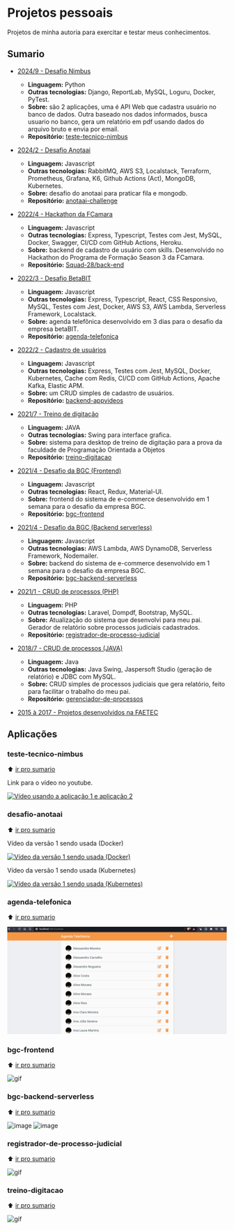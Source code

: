 # Projetos pessoais

Projetos de minha autoria para exercitar e testar meus conhecimentos. 

## Sumario

- [2024/9 - Desafio Nimbus](#teste-tecnico-nimbus)
  - **Linguagem:** Python
  - **Outras tecnologias:** Django, ReportLab, MySQL, Loguru, Docker, PyTest.
  - **Sobre:** são 2 aplicações, uma é API Web que cadastra usuário no banco de dados. Outra baseado nos dados informados, busca usuario no banco, gera um relatório em pdf usando dados do arquivo bruto e envia por email.
  - **Repositório:** [teste-tecnico-nimbus](https://github.com/deirofelippe/teste-tecnico-nimbus)

- [2024/2 - Desafio Anotaai](#desafio-anotaai)
  - **Linguagem:** Javascript
  - **Outras tecnologias:** RabbitMQ, AWS S3, Localstack, Terraform, Prometheus, Grafana, K6, Github Actions (Act), MongoDB, Kubernetes.
  - **Sobre:** desafio do anotaai para praticar fila e mongodb.
  - **Repositório:** [anotaai-challenge](https://github.com/deirofelippe/anotaai-challenge)

- [2022/4 - Hackathon da FCamara](#)
  - **Linguagem:** Javascript
  - **Outras tecnologias:** Express, Typescript, Testes com Jest, MySQL, Docker, Swagger, CI/CD com GitHub Actions, Heroku.
  - **Sobre:** backend de cadastro de usuário com skills. Desenvolvido no Hackathon do Programa de Formação Season 3 da FCamara.
  - **Repositório:** [Squad-28/back-end](https://github.com/Squad-28/back-end)

- [2022/3 - Desafio BetaBIT](#agenda-telefonica)
  - **Linguagem:** Javascript
  - **Outras tecnologias:** Express, Typescript, React, CSS Responsivo, MySQL, Testes com Jest, Docker, AWS S3, AWS Lambda, Serverless Framework, Localstack.
  - **Sobre:** agenda telefônica desenvolvido em 3 dias para o desafio da empresa betaBIT.
  - **Repositório:** [agenda-telefonica](https://github.com/felippedesouza/agenda-telefonica)

- [2022/2 - Cadastro de usuários](#)
  - **Linguagem:** Javascript
  - **Outras tecnologias:** Express, Testes com Jest, MySQL, Docker, Kubernetes, Cache com Redis, CI/CD com GitHub Actions, Apache Kafka, Elastic APM.
  - **Sobre:** um CRUD simples de cadastro de usuários. 
  - **Repositório:** [backend-appvideos](https://github.com/felippedesouza/backend-appvideos)

- [2021/7 - Treino de digitação](#treino-digitacao)
  - **Linguagem:** JAVA
  - **Outras tecnologias:** Swing para interface grafica.
  - **Sobre:** sistema para desktop de treino de digitação para a prova da faculdade de Programação Orientada a Objetos 
  - **Repositório:** [treino-digitacao](https://github.com/felippedesouza/treino-digitacao)
  
- [2021/4 - Desafio da BGC (Frontend)](#bgc-frontend)
  - **Linguagem:** Javascript
  - **Outras tecnologias:** React, Redux, Material-UI.
  - **Sobre:** frontend do sistema de e-commerce desenvolvido em 1 semana para o desafio da empresa BGC.
  - **Repositório:** [bgc-frontend](https://github.com/felippedesouza/bgc-frontend)

- [2021/4 - Desafio da BGC (Backend serverless)](#bgc-backend-serverless)
  - **Linguagem:** Javascript
  - **Outras tecnologias:** AWS Lambda, AWS DynamoDB, Serverless Framework, Nodemailer.
  - **Sobre:** backend do sistema de e-commerce desenvolvido em 1 semana para o desafio da empresa BGC.
  - **Repositório:** [bgc-backend-serverless](https://github.com/felippedesouza/bgc-backend-serverless)

- [2021/1 - CRUD de processos (PHP)](#registrador-de-processo-judicial)
   - **Linguagem:** PHP
   - **Outras tecnologias:** Laravel, Dompdf, Bootstrap, MySQL.
   - **Sobre:** Atualização do sistema que desenvolvi para meu pai. Gerador de relatório sobre processos judiciais cadastrados.
   - **Repositório:** [registrador-de-processo-judicial](https://github.com/felippedesouza/registrador-de-processo-judicial)

- [2018/7 - CRUD de processos (JAVA)](#registrador-de-processo-judicial)
   - **Linguagem:** Java
   - **Outras tecnologias:** Java Swing, Jaspersoft Studio (geração de relatório) e JDBC com MySQL.
   - **Sobre:** CRUD simples de processos judiciais que gera relatório, feito para facilitar o trabalho do meu pai.
   - **Repositório:** [gerenciador-de-processos](https://github.com/deirofelippe/gerenciador-de-processos)

- [2015 à 2017 - Projetos desenvolvidos na FAETEC](#)

## Aplicações

### teste-tecnico-nimbus

:arrow_up: [ir pro sumario](#sumario)

Link para o vídeo no youtube.

[![Vídeo usando a aplicação 1 e aplicação 2](https://img.youtube.com/vi/qYRlWUg0b0I/0.jpg)](https://www.youtube.com/watch?v=qYRlWUg0b0I)

### desafio-anotaai

:arrow_up: [ir pro sumario](#sumario)

Vídeo da versão 1 sendo usada (Docker)

[![Vídeo da versão 1 sendo usada (Docker)](https://img.youtube.com/vi/1wTzJHnSl2M/0.jpg)](https://www.youtube.com/watch?v=1wTzJHnSl2M)

Vídeo da versão 1 sendo usada (Kubernetes)

[![Vídeo da versão 1 sendo usada (Kubernetes)](https://img.youtube.com/vi/xRRKmhuxGw8/0.jpg)](https://www.youtube.com/watch?v=xRRKmhuxGw8)

### agenda-telefonica

:arrow_up: [ir pro sumario](#sumario)

![image](https://raw.githubusercontent.com/deirofelippe/agenda-telefonica/refs/heads/main/img/v1/1.png)

### bgc-frontend

:arrow_up: [ir pro sumario](#sumario)

![gif](https://raw.githubusercontent.com/felippedesouza/bgc-frontend/main/screenshots/usando.gif)

### bgc-backend-serverless

:arrow_up: [ir pro sumario](#sumario)

![image](https://raw.githubusercontent.com/felippedesouza/bgc-frontend/main/screenshots/v3-1.png)
![image](https://raw.githubusercontent.com/felippedesouza/bgc-frontend/main/screenshots/v3-2.png)

### registrador-de-processo-judicial

:arrow_up: [ir pro sumario](#sumario)

![gif](https://raw.githubusercontent.com/felippedesouza/registrador-de-processo-judicial/master/img/usando.gif)

### treino-digitacao

:arrow_up: [ir pro sumario](#sumario)

![gif](https://raw.githubusercontent.com/felippedesouza/treino-digitacao/main/screenshots/usando.gif)
